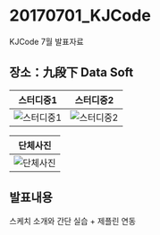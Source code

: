 # 20170701_KJCode
KJCode 7월 발표자료

## 장소：九段下 Data Soft

|스터디중1|스터디중2|
|---|---|
|![스터디중1](https://github.com/Noodlekim/20170701_kjcode/blob/master/Photos/1.jpg?raw=true)|![스터디중2](https://github.com/Noodlekim/20170701_kjcode/blob/master/Photos/2.jpg?raw=true)|

|단체사진|
|---|
|![단체사진](https://github.com/Noodlekim/20170701_kjcode/blob/master/Photos/7.png?raw=true)|

## 발표내용

스케치 소개와 간단 실습 + 제플린 연동
